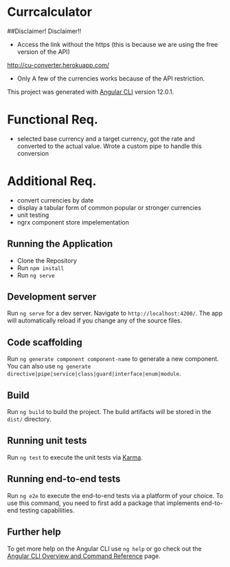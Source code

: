 # Currcalculator

##Disclaimer! Disclaimer!!

* Access the link without the https (this is because we are using the free version of the API)
 
 http://cu-converter.herokuapp.com/

* Only A few of the currencies works because of the API restriction.

This project was generated with [Angular CLI](https://github.com/angular/angular-cli) version 12.0.1.

# Functional Req.

* selected base currency and a target currency, got the rate and converted to the actual value. Wrote a custom pipe to handle this conversion

# Additional Req.
* convert currencies by date
* display a tabular form of common popular or stronger currencies
* unit testing
* ngrx component store impelementation

## Running the Application

* Clone the Repository
* Run `npm install`
* Run `ng serve`

## Development server

Run `ng serve` for a dev server. Navigate to `http://localhost:4200/`. The app will automatically reload if you change any of the source files.

## Code scaffolding

Run `ng generate component component-name` to generate a new component. You can also use `ng generate directive|pipe|service|class|guard|interface|enum|module`.

## Build

Run `ng build` to build the project. The build artifacts will be stored in the `dist/` directory.

## Running unit tests

Run `ng test` to execute the unit tests via [Karma](https://karma-runner.github.io).

## Running end-to-end tests

Run `ng e2e` to execute the end-to-end tests via a platform of your choice. To use this command, you need to first add a package that implements end-to-end testing capabilities.

## Further help

To get more help on the Angular CLI use `ng help` or go check out the [Angular CLI Overview and Command Reference](https://angular.io/cli) page.
